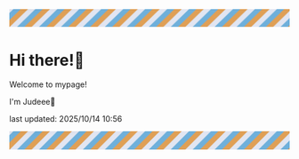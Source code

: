 <!-- Header image -->
<img src="./pokemon/pokemon_20.png" width="1000">

# Hi there!👋

Welcome to mypage!

I'm Judeee🐷

last updated: 2025/10/14 10:56

<!-- Footer image -->
<img src="./pokemon/pokemon_20.png" width="1000">
